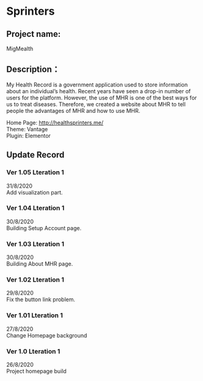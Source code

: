 # Sprinters
## Project name:  
MigMealth  

## Description： 
My Health Record is a government application used to store information about an individual’s health. Recent years have seen a drop-in number of users for the platform. However, the use of MHR is one of the best ways for us to treat diseases. Therefore, we created a website about MHR to tell people the advantages of MHR and how to use MHR.  
  
Home Page: http://healthsprinters.me/  
Theme: Vantage  
Plugin: Elementor
  
## Update Record
### Ver 1.05  Lteration 1   
31/8/2020  
Add visualization part. 
### Ver 1.04  Lteration 1   
30/8/2020  
Building Setup Account page. 
### Ver 1.03  Lteration 1   
30/8/2020  
Building About MHR page. 
### Ver 1.02  Lteration 1   
29/8/2020  
Fix the button link problem. 
### Ver 1.01  Lteration 1  
27/8/2020  
Change Homepage background  
### Ver 1.0  Lteration 1  
26/8/2020  
Project homepage build  

